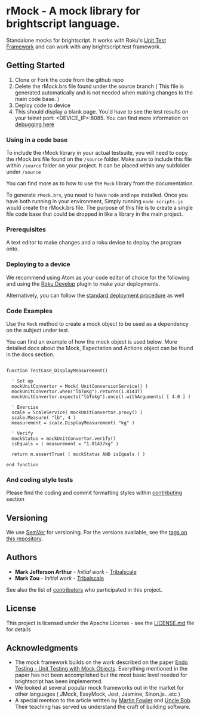 # rMock - A mock library for brightscript language.

Standalone mocks for brightscript. It works with Roku's [Unit Test Framework](https://github.com/rokudev/unit-testing-framework/blob/master/docs/unit-test-framework.md) and can work with any brightscript test framework.

## Getting Started

1. Clone or Fork the code from the github repo
2. Delete the rMock.brs file found under the source branch ( This file is generated automatically and is not needed when making changes to the main code base. )
2. Deploy code to device
3. This should display a blank page. You'd have to see the test results on your telnet port: <DEVICE_IP>:8085. You can find more information on [debugging here](https://sdkdocs.roku.com/display/sdkdoc/Debugging+Your+Application)

### Using in a code base

To include the rMock library in your actual testsuite, you will need to copy the rMock.brs file found on the `/source` folder. Make sure to include this file within `/source` folder on your project. It can be placed within any subfolder under `/source`

You can find more as to how to use the `Mock` library from the documentation.

To generate `rMock.brs`, you need to have `node` and `npm` installed. Once you have both running in your environment, Simply running `node scripts.js` would create the rMock.brs file. The purpose of this file is to create a single file code base that could be dropped in like a library in the main project.

### Prerequisites

A text editor to make changes and a roku device to deploy the program onto.

### Deploying to a device

We recommend using Atom as your code editor of choice for the following and using the [Roku Develop](https://atom.io/packages/roku-develop) plugin to make your deployments.

Alternatively, you can follow the [standard deployment procedure](https://sdkdocs.roku.com/display/sdkdoc/Loading+and+Running+Your+Application) as well

### Code Examples

Use the `Mock` method to create a mock object to be used as a dependency on the subject under test.

You can find an example of how the mock object is used below. More detailed docs about the Mock, Expectation and Actions object can be found in the docs section.

```

function TestCase_DisplayMeasurement()

  ' Set up
  mockUnitConvertor = Mock( UnitConversionService() )
  mockUnitConvertor.when("lbToKg").returns(1.81437)
  mockUnitConvertor.expects("lbTokg").once().withArguments( [ 4.0 ] )

  ' Exercise
  scale = ScaleService( mockUnitConvertor.proxy() )
  scale.Measure( "lb", 4 )
  measurement = scale.DisplayMeasurement( "kg" )

  ' Verify
  mockStatus = mockUnitConvertor.verify()
  isEquals = ( measurement = "1.81437kg" )

  return m.assertTrue( ( mockStatus AND isEquals ) )

end function

```


### And coding style tests

Please find the coding and commit formatting styles within [contributing](CONTRIBUTING.md) section

## Versioning

We use [SemVer](http://semver.org/) for versioning. For the versions available, see the [tags on this repository](https://github.com/your/project/tags).

## Authors

* **Mark Jefferson Arthur** - *Initial work* - [Tribalscale](https://github.com/TribalScale)
* **Mark Zou** - *Initial work* - [Tribalscale](https://github.com/TribalScale)

See also the list of [contributors](https://github.com/your/project/contributors) who participated in this project.

## License

This project is licensed under the Apache License - see the [LICENSE.md](LICENSE.md) file for details

## Acknowledgments

* The mock framework builds on the work described on the paper [Endo Testing - Unit Testing with Mock Objects](https://www2.ccs.neu.edu/research/demeter/related-work/extreme-programming/MockObjectsFinal.PDF). Everything mentioned in the paper has not been accomplished but the most basic level needed for brightscript has been implemented.
* We looked at several popular mock frameworks out in the market for other languages ( JMock, EasyMock, Jest, Jasmine, Sinon.js...etc )
* A special mention to the article written by [Martin Fowler](https://martinfowler.com/articles/mocksArentStubs.html) and [Uncle Bob](https://blog.cleancoder.com/uncle-bob/2014/05/14/TheLittleMocker.html). Their teaching has served us understand the craft of building software.
